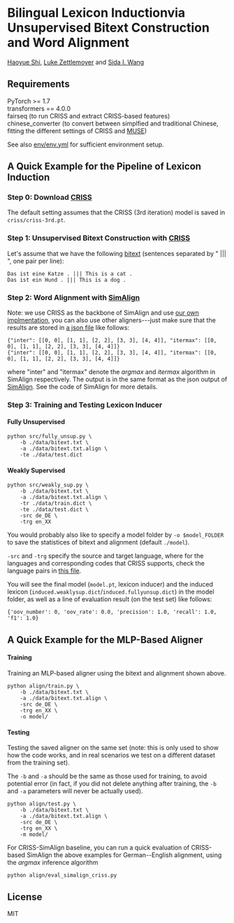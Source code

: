 # Bilingual Lexicon Inductionvia Unsupervised Bitext Construction and Word Alignment 

[Haoyue Shi](https://ttic.uchicago.edu/~freda), [Luke Zettlemoyer](https://www.cs.washington.edu/people/faculty/lsz) and [Sida I. Wang](http://www.sidaw.xyz/)

## Requirements
PyTorch >= 1.7 <br> 
transformers == 4.0.0 <br>
fairseq (to run CRISS and extract CRISS-based features) <br>
chinese_converter (to convert between simplfied and traditional Chinese, fitting the different settings of CRISS and [MUSE](https://github.com/facebookresearch/MUSE)) <br>

See also [env/env.yml](./env/env.yml) for sufficient environment setup. 

## A Quick Example for the Pipeline of Lexicon Induction 

### Step 0: Download [CRISS](https://github.com/pytorch/fairseq/tree/master/examples/criss) 
The default setting assumes that the CRISS (3rd iteration) model is saved in `criss/criss-3rd.pt`. 

### Step 1: Unsupervised Bitext Construction with [CRISS](https://github.com/pytorch/fairseq/tree/master/examples/criss)
Let's assume that we have the following [bitext](./data/bitext.txt) (sentences separated by " ||| ", one pair per line):
```
Das ist eine Katze . ||| This is a cat .
Das ist ein Hund . ||| This is a dog .
```

### Step 2: Word Alignment with [SimAlign](https://github.com/cisnlp/simalign) 
Note: we use CRISS as the backbone of SimAlign and use [our own implmentation](./align/), you can also use other aligners---just make sure that the results are stored in [a json file](./data/bitext.txt.align) like follows:
```
{"inter": [[0, 0], [1, 1], [2, 2], [3, 3], [4, 4]], "itermax": [[0, 0], [1, 1], [2, 2], [3, 3], [4, 4]]}
{"inter": [[0, 0], [1, 1], [2, 2], [3, 3], [4, 4]], "itermax": [[0, 0], [1, 1], [2, 2], [3, 3], [4, 4]]}
```
where "inter" and "itermax" denote the *argmax* and *itermax* algorithm in SimAlign respectively. 
The output is in the same format as the json output of [SimAlign](https://github.com/cisnlp/simalign). 
See the code of SimAlign for more details. 

### Step 3: Training and Testing Lexicon Inducer 
#### Fully Unsupervised 
```
python src/fully_unsup.py \
    -b ./data/bitext.txt \
    -a ./data/bitext.txt.align \
    -te ./data/test.dict 
```

#### Weakly Supervised 
```
python src/weakly_sup.py \
    -b ./data/bitext.txt \
    -a ./data/bitext.txt.align \
    -tr ./data/train.dict \
    -te ./data/test.dict \
    -src de_DE \
    -trg en_XX
```

You would probably also like to specify a model folder by `-o $model_FOLDER` to save the statistices of bitext and alignment (default `./model`). 

`-src` and `-trg` specify the source and target language, where for the languages and corresponding codes that CRISS supports, check the language pairs in [this file](https://github.com/pytorch/fairseq/blob/master/examples/criss/unsupervised_mt/eval.sh). 

You will see the final model (`model.pt`, lexicon inducer) and the induced lexicon (`induced.weaklysup.dict`/`induced.fullyunsup.dict`) in the model folder, as well as a line of evaluation result (on the test set) like follows:
```
{'oov_number': 0, 'oov_rate': 0.0, 'precision': 1.0, 'recall': 1.0, 'f1': 1.0}
```

## A Quick Example for the MLP-Based Aligner

#### Training 
Training an MLP-based aligner using the bitext and alignment shown above. 
```
python align/train.py \
    -b ./data/bitext.txt \
    -a ./data/bitext.txt.align \
    -src de_DE \
    -trg en_XX \
    -o model/
```

#### Testing
Testing the saved aligner on the same set (note: this is only used to show how the code works, and in real scenarios we test on a different dataset from the training set). 

The `-b` and `-a` should be the same as those used for training, to avoid potential error (in fact, if you did not delete anything after training, the `-b` and `-a` parameters will never be actually used). 
```
python align/test.py \
    -b ./data/bitext.txt \
    -a ./data/bitext.txt.align \
    -src de_DE \
    -trg en_XX \
    -m model/
```


For CRISS-SimAlign baseline, you can run a quick evaluation of CRISS-based SimAlign the above examples for German--English alignment, using the *argmax* inference algorithm 
```
python align/eval_simalign_criss.py
```

## License
MIT 